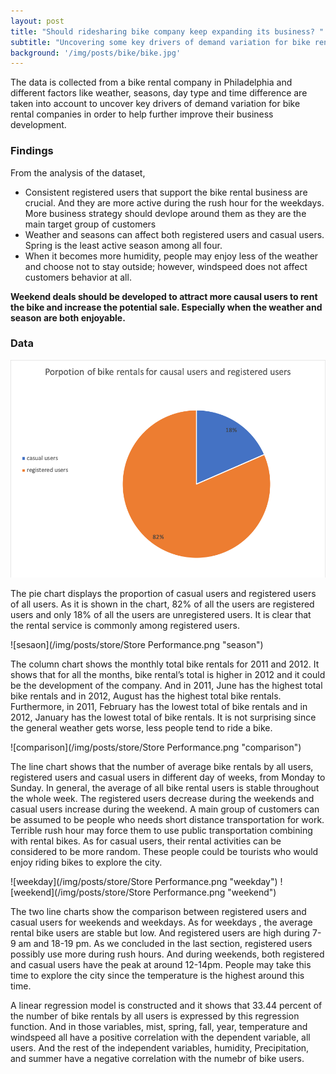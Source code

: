 ```yaml
---
layout: post
title: "Should ridesharing bike company keep expanding its business? "
subtitle: "Uncovering some key drivers of demand variation for bike rental companies."
background: '/img/posts/bike/bike.jpg'
---
```

The data is collected from a bike rental company in Philadelphia and different factors like weather, seasons, day type and time difference are taken into account to uncover key drivers of demand variation for bike rental companies in order to help further improve their business development.

<h3> Findings </h3>

From the analysis of the dataset,
- Consistent registered users that support the bike rental business are crucial. And they are more active during the rush hour for the weekdays. More business strategy should devlope around them as they are the main target group of customers 
- Weather and seasons can affect both registered users and casual users. Spring is the least active season among all four.
- When it becomes more humidity, people may enjoy less of the weather and choose not to stay outside; however, windspeed does not affect customers behavior at all. 

**Weekend deals should be developed to attract more causal users to rent the bike and increase the potential sale. Especially when the weather and season are both enjoyable.**


<h3> Data </h3>

![Group](/img/posts/bike/Pie1.png "Group")

The pie chart displays the proportion of casual users and registered users of all users. As it is shown in the chart, 82% of all the users are registered users and only 18% of all the users are unregistered users. It is clear that the rental service is commonly among registered users.

![sesaon](/img/posts/store/Store Performance.png "season")

The column chart shows the monthly total bike rentals for 2011 and 2012. It shows that for all the months, bike rental’s total is higher in 2012 and it could be the development of the company. And in 2011, June has the highest total bike rentals and in 2012, August has the highest total bike rentals. Furthermore, in 2011,  February has the lowest total of bike rentals and in 2012, January has the lowest total of bike rentals. It is not surprising since the general weather gets worse, less people tend to ride a bike.

![comparison](/img/posts/store/Store Performance.png "comparison")

The line chart shows that the number of average bike rentals by all users, registered users and casual users in different day of weeks, from Monday to Sunday. In general, the average of all bike rental users is stable throughout the whole week. The registered users decrease during the weekends and casual users increase during the weekend. A main group of customers can be assumed to be people who needs short distance transportation for work. Terrible rush hour may force them to use public transportation combining with rental bikes. As for casual users, their rental activities can be considered to be more random. These people could be tourists who would enjoy riding bikes to explore the city. 

![weekday](/img/posts/store/Store Performance.png "weekday")
![weekend](/img/posts/store/Store Performance.png "weekend")

The two line charts show the comparison between registered users and casual users for weekends and weekdays. As for weekdays , the average rental bike users are stable but low. And registered users are high during 7-9 am and 18-19 pm. As we concluded in the last section, registered users possibly use more during rush hours. And during weekends, both registered and casual users have the peak at around 12-14pm. People may take this time to explore the city since the temperature is the highest around this time.

A linear regression model is constructed  and it shows that 33.44 percent of the number of bike rentals by all users is expressed by this regression function. And in those variables, mist, spring, fall, year, temperature and windspeed all have a positive correlation with the dependent variable, all users. And the rest of the independent variables, humidity, Precipitation, and summer have a negative correlation with the numebr of bike users. 